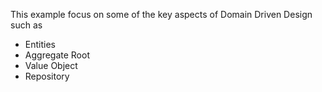 This example focus on some of the key aspects of Domain Driven Design such as
- Entities
- Aggregate Root
- Value Object
- Repository


